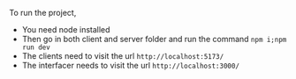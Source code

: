 To run the project, 

- You need node installed
- Then go in both client and server folder and run the command `npm i;npm run dev`
- The clients need to visit the url `http://localhost:5173/`
- The interfacer needs to visit the url `http://localhost:3000/`
